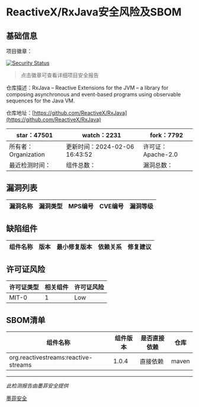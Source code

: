 # ReactiveX/RxJava安全风险及SBOM

## 基础信息

项目徽章：

[![Security Status](https://www.murphysec.com/platform3/v31/badge/1754928209895886848.svg)](https://www.murphysec.com/console/report/1723764652049391616/1754928209895886848)

> 点击徽章可查看详细项目安全报告

仓库描述：RxJava – Reactive Extensions for the JVM – a library for composing asynchronous and event-based programs using observable sequences for the Java VM.

仓库地址：[https://github.com/ReactiveX/RxJava](https://github.com/ReactiveX/RxJava)

| star：47501 | watch：2231 | fork：7792 |
| ----------- | -------------- | ------------ |
| 所有者：Organization | 更新时间：2024-02-06 16:43:52 | 许可证：Apache-2.0 |
| 最近检测时间： | 组件总数： | 漏洞总数： |




## 漏洞列表

| 漏洞名称 | 漏洞类型 | MPS编号 | CVE编号 | 漏洞等级 |
| ------- | ------ | ------- | ------ | ----- |





## 缺陷组件

| 组件名称 | 版本 | 最小修复版本 | 依赖关系 | 修复建议 |
| -------- | ---- | ------------ | -------- | -------- |





## 许可证风险

| 许可证类型 | 相关组件 | 许可证风险 |
| ---------- | -------- | ---------- |
|MIT-0|1|Low|




## SBOM清单

| 组件名称 | 组件版本 | 是否直接依赖 | 仓库 |
| -------- | -------- | ------------ | ---- |
|org.reactivestreams:reactive-streams|1.0.4|直接依赖|maven|


------

*此检测报告由墨菲安全提供*

[墨菲安全](www.murphysec.com)
